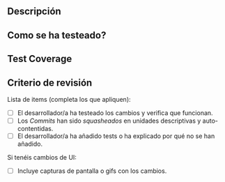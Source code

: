 <!--- Si esto implica un cambio no relacionado al código de la aplicación, no es necesario usar esta plantilla -->
<!--- Todas las PRs deben referenciar una issue; por ejemplo -->
<!--- Cierra: #123 -->

## Descripción
<!--- Describe los cambios de tu PR -->
<!--- Incluye capturas de pantalla o gifs si el cambio involucra flujos de UX -->

## Como se ha testeado?
<!--- Describe en detalle como se ha testeado -->
<!--- Incluye detalles de tu entorno si no se ha automatizado los tests -->

## Test Coverage
<!--- ¿Qué tests has añadido para cubrir tus cambios? -->
<!--- Si no se aplica la automatización de tests, explica por qué -->

## Criterio de revisión
<!--- Esta PR se aprobará una vez sea revisado por alguno de los dueños del repositorio -->
<!--- Repasa los siguientes puntos y marca con una X los que apliquen a tu PR -->

Lista de items (completa los que apliquen):

- [ ] El desarrollador/a ha testeado los cambios y verifica que funcionan.
- [ ] Los *Commits* han sido *squasheados* en unidades descriptivas y auto-contentidas.
- [ ] El desarrollador/a ha añadido tests o ha explicado por qué no se han añadido.

Si tenéis cambios de UI:
<!--- Se puede ignorar esto si los cambios no suponen ningún cambio visual en la aplicación, tanto en frontend como en backend. -->
- [ ] Incluye capturas de pantalla o gifs con los cambios.

